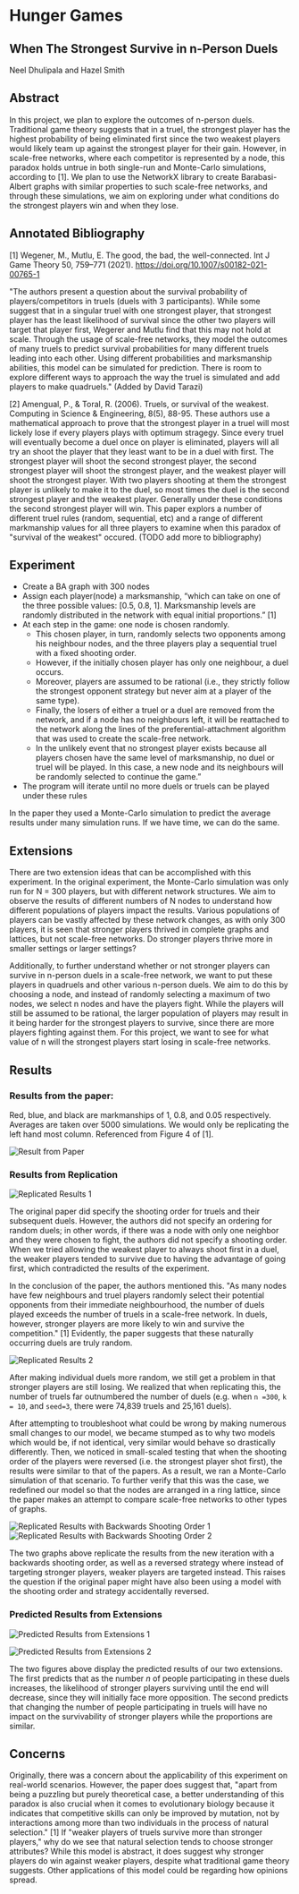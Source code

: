 # Hunger Games
## When The Strongest Survive in n-Person Duels

Neel Dhulipala and Hazel Smith

## Abstract
In this project, we plan to explore the outcomes of n-person duels. Traditional game theory suggests that in a truel, the strongest player has the highest probability of being eliminated first since the two weakest players would likely team up against the strongest player for their gain. However, in scale-free networks, where each competitor is represented by a node, this paradox holds untrue in both single-run and Monte-Carlo simulations, according to [1]. We plan to use the NetworkX library to create Barabasi-Albert graphs with similar properties to such scale-free networks, and through these simulations, we aim on exploring under what conditions do the strongest players win and when they lose.

## Annotated Bibliography

[1] Wegener, M., Mutlu, E. The good, the bad, the well-connected. Int J Game Theory 50, 759–771 (2021). https://doi.org/10.1007/s00182-021-00765-1

"The authors present a question about the survival probability of players/competitors in truels (duels with 3 participants). While some suggest that in a singular truel with one strongest player, that strongest player has the least likelihood of survival since the other two players will target that player first, Wegerer and Mutlu find that this may not hold at scale. Through the usage of scale-free networks, they model the outcomes of many truels to predict survival probabilities for many different truels leading into each other. Using different probabilities and marksmanship abilities, this model can be simulated for prediction. There is room to explore different ways to approach the way the truel is simulated and add players to make quadruels." (Added by David Tarazi)

[2] Amengual, P., & Toral, R. (2006). Truels, or survival of the weakest. Computing in Science & Engineering, 8(5), 88-95.
These authors use a mathematical approach to prove that the strongest player in a truel will most lickely lose if every players plays with optimum stragegy. Since every truel will eventually become a duel once on player is eliminated, players will all try an shoot the player that they least want to be in a duel with first. The strongest player will shoot the second strongest player, the second strongest player will shoot the strongest player, and the weakest player will shoot the strongest player.  With two players shooting at them the strongest player is unlikely to make it to the duel, so most times the duel is the second strongest player and the weakest player. Generally under these conditions the second strongest player will win. This paper explors a number of different truel rules (random, sequential, etc) and a range of different markmanship values for all three players to examine when this paradox of "survival of the weakest" occured. (TODO add more to bibliography)

## Experiment
- Create a BA graph with 300 nodes
- Assign each player(node) a marksmanship, “which can take on one of the three possible values: [0.5, 0.8, 1]. Marksmanship levels are randomly distributed in the network with equal initial proportions.” [1]
- At each step in the game: one node is chosen randomly.
	- This chosen player, in turn, randomly selects two opponents among his neighbour nodes, and the three players play a sequential truel with a fixed shooting order.
	- However, if the initially chosen player has only one neighbour, a duel occurs.
	- Moreover, players are assumed to be rational (i.e., they strictly follow the strongest opponent strategy but never aim at a player of the same type).
	- Finally, the losers of either a truel or a duel are removed from the network, and if a node has no neighbours left, it will be reattached to the network along the lines of the preferential-attachment algorithm that was used to create the scale-free network.
	- In the unlikely event that no strongest player exists because all players chosen have the same level of marksmanship, no duel or truel will be played. In this case, a new node and its neighbours will be randomly selected to continue the game.”
- The program will iterate until no more duels or truels can be played under these rules

In the paper they used a Monte-Carlo simulation to predict the average results under many simulation runs. If we have time, we can do the same.

## Extensions
There are two extension ideas that can be accomplished with this experiment. In the original experiment, the Monte-Carlo simulation was only run for N = 300 players, but with different network structures. We aim to observe the results of different numbers of N nodes to understand how different populations of players impact the results. Various populations of players can be vastly affected by these network changes, as with only 300 players, it is seen that stronger players thrived in complete graphs and lattices, but not scale-free networks. Do stronger players thrive more in smaller settings or larger settings?

Additionally, to further understand whether or not stronger players can survive in n-person duels in a scale-free network, we want to put these players in quadruels and other various n-person duels. We aim to do this by choosing a node, and instead of randomly selecting a maximum of two nodes, we select n nodes and have the players fight. While the players will still be assumed to be rational, the larger population of players may result in it being harder for the strongest players to survive, since there are more players fighting against them. For this project, we want to see for what value of n will the strongest players start losing in scale-free networks.

## Results
### Results from the paper:
Red, blue, and black are markmanships of 1, 0.8, and 0.05 respectively.
Averages are taken over 5000 simulations.
We would only be replicating the left hand most column.
Referenced from Figure 4 of [1].

![Result from Paper](images/Results1.PNG)

### Results from Replication

![Replicated Results 1](images/Replication1.png)

The original paper did specify the shooting order for truels and their subsequent duels. However, the authors did not specify an ordering for random duels; in other words, if there was a node with only one neighbor and they were chosen to fight, the authors did not specify a shooting order. When we tried allowing the weakest player to always shoot first in a duel, the weaker players tended to survive due to having the advantage of going first, which contradicted the results of the experiment.

In the conclusion of the paper, the authors mentioned this. "As many nodes have few neighbours and truel players randomly select their potential opponents from their immediate neighbourhood, the number of duels played exceeds the number of truels in a scale-free network. In duels, however, stronger players are more likely to win and survive the competition." [1] Evidently, the paper suggests that these naturally occurring duels are truly random.

![Replicated Results 2](images/Replication2.png)

After making individual duels more random, we still get a problem in that stronger players are still losing. We realized that when replicating this, the number of truels far outnumbered the number of duels (e.g. when `n =300`, `k = 10`, and `seed=3`, there were 74,839 truels and 25,161 duels).

After attempting to troubleshoot what could be wrong by making numerous small changes to our model, we became stumped as to why two models which would be, if not identical, very similar would behave so drastically differently. Then, we noticed in small-scaled testing that when the shooting order of the players were reversed (i.e. the strongest player shot first), the results were similar to that of the papers. As a result, we ran a Monte-Carlo simulation of that scenario. To further verify that this was the case, we redefined our model so that the nodes are arranged in a ring lattice, since the paper makes an attempt to compare scale-free networks to other types of graphs.

![Replicated Results with Backwards Shooting Order 1](images/Replication_Backward_Shooting_BA.PNG)
![Replicated Results with Backwards Shooting Order 2](images/Replication_Backward_Shooting_Lattice.PNG)

The two graphs above replicate the results from the new iteration with a backwards shooting order, as well as a reversed strategy where instead of targeting stronger players, weaker players are targeted instead. This raises the question if the original paper might have also been using a model with the shooting order and strategy accidentally reversed. 

### Predicted Results from Extensions

![Predicted Results from Extensions 1](images/Prediction1.png)

![Predicted Results from Extensions 2](images/Prediction2.png)

The two figures above display the predicted results of our two extensions. The first predicts that as the number *n* of people participating in these duels increases, the likelihood of stronger players surviving until the end will decrease, since they will initially face more opposition. The second predicts that changing the number of people participating in truels will have no impact on the survivability of stronger players while the proportions are similar.

## Concerns
Originally, there was a concern about the applicability of this experiment on real-world scenarios. However, the paper does suggest that, "apart from being a puzzling but purely theoretical case, a better understanding of this paradox is also crucial when it comes to evolutionary biology because it indicates that competitive skills can only be improved by mutation, not by interactions among more than two individuals in the process of natural selection." [1] If "weaker players of truels survive more than stronger players," why do we see that natural selection tends to choose stronger attributes? While this model is abstract, it does suggest why stronger players do win against weaker players, despite what traditional game theory suggests. Other applications of this model could be regarding how opinions spread.
